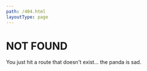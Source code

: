 ```yaml
---
path: /404.html
layoutType: page
---
```

# NOT FOUND

You just hit a route that doesn't exist... the panda is sad.
